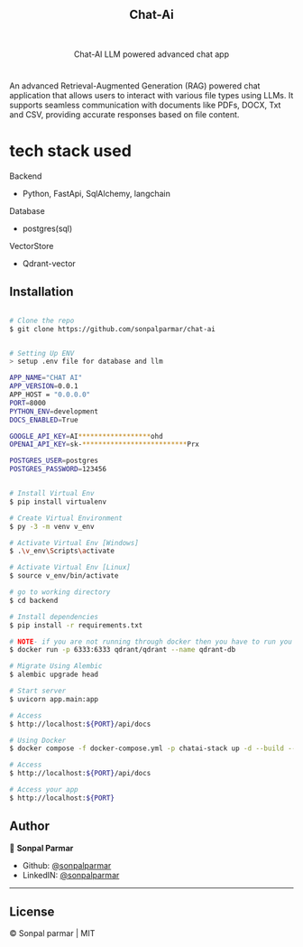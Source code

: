 <h2 align='center'>Chat-Ai</h2>
<br/>

<p align="center">
   Chat-AI LLM powered advanced chat app 
</p>

#

An advanced Retrieval-Augmented Generation (RAG) powered chat application that allows users to interact with various file types using LLMs. It supports seamless communication with documents like PDFs, DOCX, Txt and CSV, providing accurate responses based on file content.

# tech stack used

Backend

- Python, FastApi, SqlAlchemy, langchain

Database

- postgres(sql)

VectorStore

- Qdrant-vector

## Installation

```sh

# Clone the repo
$ git clone https://github.com/sonpalparmar/chat-ai


# Setting Up ENV
> setup .env file for database and llm

APP_NAME="CHAT AI"
APP_VERSION=0.0.1
APP_HOST = "0.0.0.0"
PORT=8000
PYTHON_ENV=development
DOCS_ENABLED=True

GOOGLE_API_KEY=AI******************ohd
OPENAI_API_KEY=sk-**************************Prx

POSTGRES_USER=postgres
POSTGRES_PASSWORD=123456


# Install Virtual Env
$ pip install virtualenv

# Create Virtual Environment
$ py -3 -m venv v_env

# Activate Virtual Env [Windows]
$ .\v_env\Scripts\activate

# Activate Virtual Env [Linux]
$ source v_env/bin/activate

# go to working directory
$ cd backend

# Install dependencies
$ pip install -r requirements.txt

# NOTE- if you are not running through docker then you have to run you psql server and qdrant-db seperately
$ docker run -p 6333:6333 qdrant/qdrant --name qdrant-db

# Migrate Using Alembic
$ alembic upgrade head

# Start server
$ uvicorn app.main:app

# Access
$ http://localhost:${PORT}/api/docs

# Using Docker
$ docker compose -f docker-compose.yml -p chatai-stack up -d --build --force-recreate --remove-orphans

# Access
$ http://localhost:${PORT}/api/docs

# Access your app
$ http://localhost:${PORT}

```

## Author

👤 **Sonpal Parmar**

- Github: [@sonpalparmar](https://github.com/sonpalparmar)
- LinkedIN: [@sonpalparmar](https://www.linkedin.com/in/sonpalparmar/)

---

## License

&copy; Sonpal parmar | MIT
